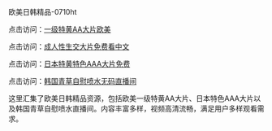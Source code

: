 欧美日韩精品-0710ht

点击访问：<a href="https://heiliaoow5kzm.pages.dev">一级特黄AA大片欧美</a>

点击访问：<a href="https://heiliao2dmwwy.pages.dev">成人性生交大片免费看中文</a>

点击访问：<a href="https://heiliaoll4qsx.pages.dev">日本特黄特色AAA大片免费</a>

点击访问：<a href="https://heiliaoe8ajia.pages.dev">韩国青草自慰喷水无码直播间</a>

这里汇集了欧美日韩精品资源，包括欧美一级特黄AA大片、日本特色AAA大片以及韩国青草自慰喷水直播间。内容丰富多样，视频高清流畅，满足用户多样观看需求。

<span style="display:none;">[Canonical link](https://github.com/toi20250710/toi10 ）</span>
